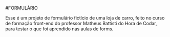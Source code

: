 #FORMULÁRIO

Esse é um projeto de formulário fictício de uma loja de carro, feito no curso de formação front-end do professor Matheus Battisti do Hora de Codar, para testar o que foi aprendido nas aulas de forms.
